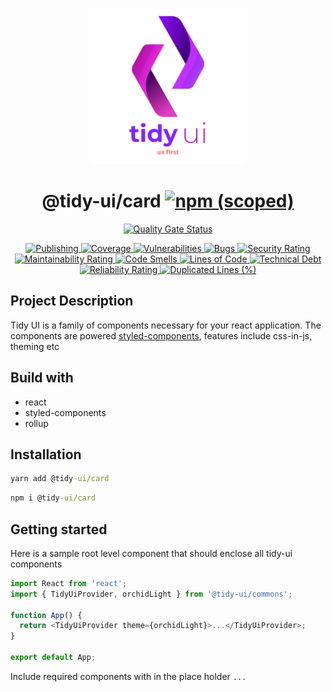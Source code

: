 <p align="center">
  <img width="250" src="https://raw.githubusercontent.com/badatt/tidy-ui/main/internals/docs/tidi-ui-logo.png" alt="Tidy UI" />
</p>

<h1 align="center">
  @tidy-ui/card
  <a href="https://www.npmjs.com/package/@tidy-ui/card">
    <img alt="npm (scoped)" src="https://img.shields.io/npm/v/@tidy-ui/card" />
  </a>
</h1>
<p align="center">
  <a href="https://sonarcloud.io/summary/new_code?id=badatt_tidy-ui">
    <img
      src="https://sonarcloud.io/api/project_badges/measure?project=badatt_tidy-ui&metric=alert_status"
      alt="Quality Gate Status"
    />
  </a>
</p>
<p align="center">
  <a href="https://github.com/badatt/tidy-ui/actions/workflows/publish-wf.yml">
    <img src="https://github.com/badatt/tidy-ui/actions/workflows/publish-wf.yml/badge.svg" alt="Publishing" />
  </a>
  <a href="https://sonarcloud.io/summary/new_code?id=badatt_tidy-ui">
    <img src="https://sonarcloud.io/api/project_badges/measure?project=badatt_tidy-ui&metric=coverage" alt="Coverage" />
  </a>
  <a href="https://sonarcloud.io/summary/new_code?id=badatt_tidy-ui">
    <img
      src="https://sonarcloud.io/api/project_badges/measure?project=badatt_tidy-ui&metric=vulnerabilities"
      alt="Vulnerabilities"
    />
  </a>
  <a href="https://sonarcloud.io/summary/new_code?id=badatt_tidy-ui">
    <img src="https://sonarcloud.io/api/project_badges/measure?project=badatt_tidy-ui&metric=bugs" alt="Bugs" />
  </a>
  <a href="https://sonarcloud.io/summary/new_code?id=badatt_tidy-ui">
    <img
      src="https://sonarcloud.io/api/project_badges/measure?project=badatt_tidy-ui&metric=security_rating"
      alt="Security Rating"
    />
  </a>
  <a href="https://sonarcloud.io/summary/new_code?id=badatt_tidy-ui">
    <img
      src="https://sonarcloud.io/api/project_badges/measure?project=badatt_tidy-ui&metric=sqale_rating"
      alt="Maintainability Rating"
    />
  </a>
  <a href="https://sonarcloud.io/summary/new_code?id=badatt_tidy-ui">
    <img
      src="https://sonarcloud.io/api/project_badges/measure?project=badatt_tidy-ui&metric=code_smells"
      alt="Code Smells"
    />
  </a>
  <a href="https://sonarcloud.io/summary/new_code?id=badatt_tidy-ui">
    <img
      src="https://sonarcloud.io/api/project_badges/measure?project=badatt_tidy-ui&metric=ncloc"
      alt="Lines of Code"
    />
  </a>
  <a href="https://sonarcloud.io/summary/new_code?id=badatt_tidy-ui">
    <img
      src="https://sonarcloud.io/api/project_badges/measure?project=badatt_tidy-ui&metric=sqale_index"
      alt="Technical Debt"
    />
  </a>
  <a href="https://sonarcloud.io/summary/new_code?id=badatt_tidy-ui">
    <img
      src="https://sonarcloud.io/api/project_badges/measure?project=badatt_tidy-ui&metric=reliability_rating"
      alt="Reliability Rating"
    />
  </a>
  <a href="https://sonarcloud.io/summary/new_code?id=badatt_tidy-ui">
    <img
      src="https://sonarcloud.io/api/project_badges/measure?project=badatt_tidy-ui&metric=duplicated_lines_density"
      alt="Duplicated Lines (%)"
    />
  </a>
</p>

## Project Description

Tidy UI is a family of components necessary for your react application. The components are powered [styled-components](https://styled-components.com/), features include css-in-js, theming etc

## Build with

- react
- styled-components
- rollup

## Installation

```cmd
yarn add @tidy-ui/card
```

```cmd
npm i @tidy-ui/card
```

## Getting started

Here is a sample root level component that should enclose all tidy-ui components

```typescript
import React from 'react';
import { TidyUiProvider, orchidLight } from '@tidy-ui/commons';

function App() {
  return <TidyUiProvider theme={orchidLight}>...</TidyUiProvider>;
}

export default App;
```

Include required components with in the place holder `...`
